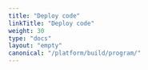 ```yaml
---
title: "Deploy code"
linkTitle: "Deploy code"
weight: 30
type: "docs"
layout: "empty"
canonical: "/platform/build/program/"
---
```

